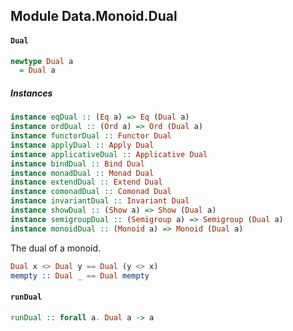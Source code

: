 ## Module Data.Monoid.Dual

#### `Dual`

``` purescript
newtype Dual a
  = Dual a
```

##### Instances
``` purescript
instance eqDual :: (Eq a) => Eq (Dual a)
instance ordDual :: (Ord a) => Ord (Dual a)
instance functorDual :: Functor Dual
instance applyDual :: Apply Dual
instance applicativeDual :: Applicative Dual
instance bindDual :: Bind Dual
instance monadDual :: Monad Dual
instance extendDual :: Extend Dual
instance comonadDual :: Comonad Dual
instance invariantDual :: Invariant Dual
instance showDual :: (Show a) => Show (Dual a)
instance semigroupDual :: (Semigroup a) => Semigroup (Dual a)
instance monoidDual :: (Monoid a) => Monoid (Dual a)
```

The dual of a monoid.

``` purescript
Dual x <> Dual y == Dual (y <> x)
mempty :: Dual _ == Dual mempty
```

#### `runDual`

``` purescript
runDual :: forall a. Dual a -> a
```


